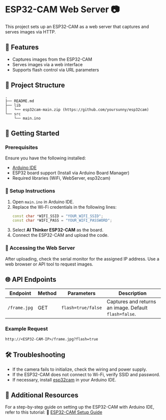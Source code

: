 # ESP32-CAM Web Server 📷

This project sets up an ESP32-CAM as a web server that captures and serves images via HTTP.

## 📌 Features
- Captures images from the ESP32-CAM
- Serves images via a web interface
- Supports flash control via URL parameters

## 📂 Project Structure
```
.
├── README.md
├── lib
│   └── esp32cam-main.zip (https://github.com/yoursunny/esp32cam)
└── src
    └── main.ino
```

## 🚀 Getting Started
### Prerequisites
Ensure you have the following installed:
- [Arduino IDE](https://www.arduino.cc/en/software)
- ESP32 board support (Install via Arduino Board Manager)
- Required libraries (WiFi, WebServer, esp32cam)

### 🔧 Setup Instructions
1. Open `main.ino` in Arduino IDE.
2. Replace the Wi-Fi credentials in the following lines:
   ```cpp
   const char *WIFI_SSID = "YOUR_WIFI_SSID";
   const char *WIFI_PASS = "YOUR_WIFI_PASSWORD";
   ```
3. Select **AI Thinker ESP32-CAM** as the board.
4. Connect the ESP32-CAM and upload the code.

### 📡 Accessing the Web Server
After uploading, check the serial monitor for the assigned IP address. Use a web browser or API tool to request images.

## 🌐 API Endpoints
| Endpoint         | Method | Parameters            | Description               |
|-----------------|--------|----------------------|---------------------------|
| `/frame.jpg`    | GET    | `flash=true/false`  | Captures and returns an image. Default `flash=false`. |

### Example Request
```
http://<ESP32-CAM-IP>/frame.jpg?flash=true
```

## 🛠 Troubleshooting
- If the camera fails to initialize, check the wiring and power supply.
- If the ESP32-CAM does not connect to Wi-Fi, verify SSID and password.
- If necessary, install [esp32cam](https://github.com/yoursunny/esp32cam) in your Arduino IDE.

## 📖 Additional Resources
For a step-by-step guide on setting up the ESP32-CAM with Arduino IDE, refer to this tutorial:
🔗 [ESP32-CAM Setup Guide](https://www.usinainfo.com.br/blog/programando-esp32-cam-wifi-com-esp32-cam-mb/?srsltid=AfmBOoo6XoE8NmsuhhmdC9CI06Q8Ww8W3rly1uewNH0_Epc8pb4Sepsn)